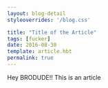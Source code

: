 ```yaml
---
layout: blog-detail
styleoverrides: '/blog.css'

title: "Title of the Article"
tags: [fucker]
date: 2016-08-30
template: article.hbt
permalink: true
---
```


Hey BRODUDE!! This is an article